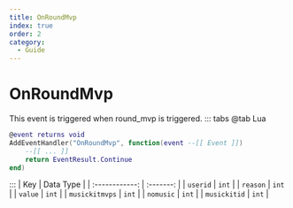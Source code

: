 ```yaml
---
title: OnRoundMvp
index: true
order: 2
category:
  - Guide
---
```


# OnRoundMvp
This event is triggered when round_mvp is triggered.
::: tabs
@tab Lua
```lua
@event returns void
AddEventHandler("OnRoundMvp", function(event --[[ Event ]])
    --[[ ... ]]
    return EventResult.Continue
end)
```

:::
|       Key      | Data Type |
| :------------: | :-------: |
|    `userid`    |   `int`   |
|    `reason`    |   `int`   |
|     `value`    |   `int`   |
| `musickitmvps` |   `int`   |
|    `nomusic`   |   `int`   |
|  `musickitid`  |   `int`   |